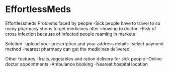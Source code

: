 # EffortlessMeds

Effortlessmeds
Problems faced by people
-Sick people have to travel to so many pharmacy shops to get medicines after showing to doctor.
-Risk of cross infection because of infected people roaming in markets

Solution
-upload your prescription and your address details
-select payment method
-nearest pharmacy can get the medicines delivered

Other features
-fruits,vegetables and ration delivery for sick people
-Online doctor appointments
-Ambulance booking
-Nearest hospital location

